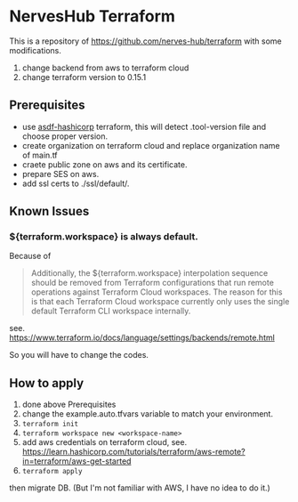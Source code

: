 # NervesHub Terraform

This is a repository of https://github.com/nerves-hub/terraform with some modifications.

1. change backend from aws to terraform cloud
2. change terraform version to 0.15.1


## Prerequisites

* use [asdf-hashicorp](https://github.com/asdf-community/asdf-hashicorp) terraform, this will detect .tool-version file and choose proper version.
* create organization on terraform cloud and replace organization name of main.tf
* craete public zone on aws and its certificate.
* prepare SES on aws.
* add ssl certs to ./ssl/default/.


## Known Issues

### ${terraform.workspace} is always default.

Because of

> Additionally, the ${terraform.workspace} interpolation sequence should be removed from Terraform configurations that run remote operations against Terraform Cloud workspaces. The reason for this is that each Terraform Cloud workspace currently only uses the single default Terraform CLI workspace internally.

see. https://www.terraform.io/docs/language/settings/backends/remote.html

So you will have to change the codes.


## How to apply

1. done above Prerequisites
2. change the example.auto.tfvars variable to match your environment.
3. `terraform init`
4. `terraform workspace new <workspace-name>`
5. add aws credentials on terraform cloud, see. https://learn.hashicorp.com/tutorials/terraform/aws-remote?in=terraform/aws-get-started
6. `terraform apply`

then migrate DB. (But I'm not familiar with AWS, I have no idea to do it.)

